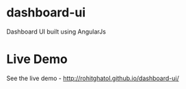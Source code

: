 # dashboard-ui
Dashboard UI built using AngularJs


# Live Demo

See the live demo - http://rohitghatol.github.io/dashboard-ui/
